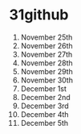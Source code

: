 # 31github

1. November 25th
2. November 26th
3. November 27th
4. November 28th
5. November 29th
6. November 30th
7. December 1st
8. December 2nd
9. December 3rd
10. December 4th
11. December 5th
